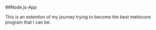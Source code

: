 ##Node.js-App

This is an extention of my journey trying to become the best metiocore
program that I can be. 
